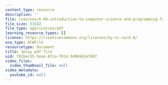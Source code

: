 ```yaml
---
content_type: resource
description: ''
file: /courses/6-00-introduction-to-computer-science-and-programming-fall-2008/f01bec355eae87caf01d5d96942e7087_udnyuHzJsjM.pdf
file_size: 51542
file_type: application/pdf
learning_resource_types: []
license: https://creativecommons.org/licenses/by-nc-sa/4.0/
ocw_type: OCWFile
resourcetype: Document
title: 3play pdf file
uid: f01bec35-5eae-87ca-f01d-5d96942e7087
video_files:
  video_thumbnail_file: null
video_metadata:
  youtube_id: null
---
```

